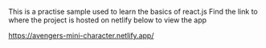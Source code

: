 This is a practise sample  used to learn the basics of react.js 
Find the link to where the project is hosted on netlify below to view  the app 

https://avengers-mini-character.netlify.app/
